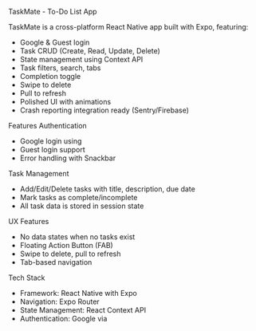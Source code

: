 TaskMate - To-Do List App

TaskMate is a cross-platform React Native app built with Expo, featuring:

- Google & Guest login
- Task CRUD (Create, Read, Update, Delete)
- State management using Context API
- Task filters, search, tabs
- Completion toggle
- Swipe to delete
- Pull to refresh
- Polished UI with animations
- Crash reporting integration ready (Sentry/Firebase)

Features
Authentication
- Google login using 
- Guest login support
- Error handling with Snackbar

Task Management
- Add/Edit/Delete tasks with title, description, due date
- Mark tasks as complete/incomplete
- All task data is stored in session state

UX Features
- No data states when no tasks exist
- Floating Action Button (FAB)
- Swipe to delete, pull to refresh
- Tab-based navigation

Tech Stack

- Framework: React Native with Expo
- Navigation: Expo Router
- State Management: React Context API
- Authentication: Google via 

